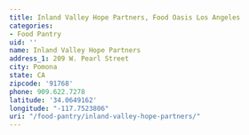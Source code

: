 ```yaml
---
title: Inland Valley Hope Partners, Food Oasis Los Angeles
categories:
- Food Pantry
uid: ''
name: Inland Valley Hope Partners
address_1: 209 W. Pearl Street
city: Pomona
state: CA
zipcode: '91768'
phone: 909.622.7278
latitude: '34.0649162'
longitude: "-117.7523806"
uri: "/food-pantry/inland-valley-hope-partners/"
---
```


